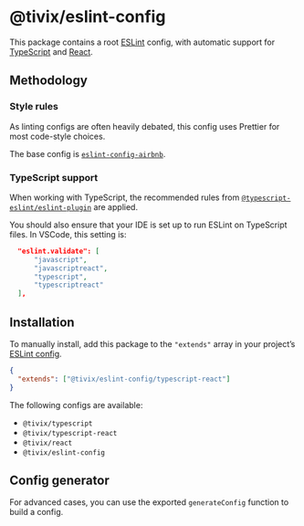 # @tivix/eslint-config

This package contains a root [ESLint](https://eslint.org/) config, with automatic support for [TypeScript](https://www.typescriptlang.org/) and [React](https://reactjs.org/).

## Methodology

### Style rules

As linting configs are often heavily debated, this config uses Prettier for most code-style choices.

The base config is [`eslint-config-airbnb`](https://github.com/airbnb/javascript/tree/master/packages/eslint-config-airbnb).

### TypeScript support

When working with TypeScript, the recommended rules from [`@typescript-eslint/eslint-plugin`](https://github.com/typescript-eslint/typescript-eslint/tree/master/packages/eslint-plugin#usage) are applied.

You should also ensure that your IDE is set up to run ESLint on TypeScript files. In VSCode, this setting is:

```json
  "eslint.validate": [
      "javascript",
      "javascriptreact",
      "typescript",
      "typescriptreact"
  ],
```

## Installation

To manually install, add this package to the `"extends"` array in your project’s [ESLint config](https://eslint.org/docs/user-guide/configuring).

```json
{
  "extends": ["@tivix/eslint-config/typescript-react"]
}
```

The following configs are available:

- `@tivix/typescript`
- `@tivix/typescript-react`
- `@tivix/react`
- `@tivix/eslint-config`

## Config generator

For advanced cases, you can use the exported `generateConfig` function to build a config.
